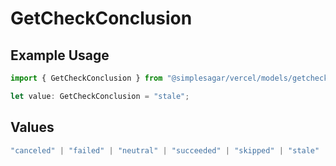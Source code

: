 # GetCheckConclusion

## Example Usage

```typescript
import { GetCheckConclusion } from "@simplesagar/vercel/models/getcheckop.js";

let value: GetCheckConclusion = "stale";
```

## Values

```typescript
"canceled" | "failed" | "neutral" | "succeeded" | "skipped" | "stale"
```